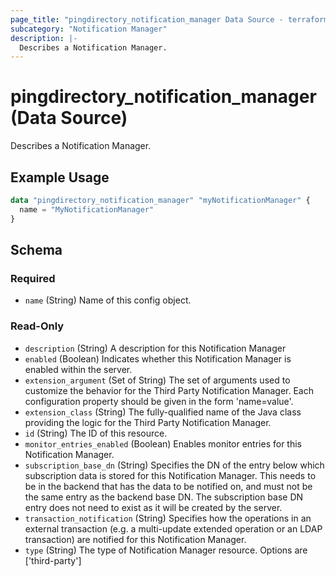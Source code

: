 ```yaml
---
page_title: "pingdirectory_notification_manager Data Source - terraform-provider-pingdirectory"
subcategory: "Notification Manager"
description: |-
  Describes a Notification Manager.
---
```


# pingdirectory_notification_manager (Data Source)

Describes a Notification Manager.

## Example Usage

```terraform
data "pingdirectory_notification_manager" "myNotificationManager" {
  name = "MyNotificationManager"
}
```

<!-- schema generated by tfplugindocs -->
## Schema

### Required

- `name` (String) Name of this config object.

### Read-Only

- `description` (String) A description for this Notification Manager
- `enabled` (Boolean) Indicates whether this Notification Manager is enabled within the server.
- `extension_argument` (Set of String) The set of arguments used to customize the behavior for the Third Party Notification Manager. Each configuration property should be given in the form 'name=value'.
- `extension_class` (String) The fully-qualified name of the Java class providing the logic for the Third Party Notification Manager.
- `id` (String) The ID of this resource.
- `monitor_entries_enabled` (Boolean) Enables monitor entries for this Notification Manager.
- `subscription_base_dn` (String) Specifies the DN of the entry below which subscription data is stored for this Notification Manager. This needs to be in the backend that has the data to be notified on, and must not be the same entry as the backend base DN. The subscription base DN entry does not need to exist as it will be created by the server.
- `transaction_notification` (String) Specifies how the operations in an external transaction (e.g. a multi-update extended operation or an LDAP transaction) are notified for this Notification Manager.
- `type` (String) The type of Notification Manager resource. Options are ['third-party']

